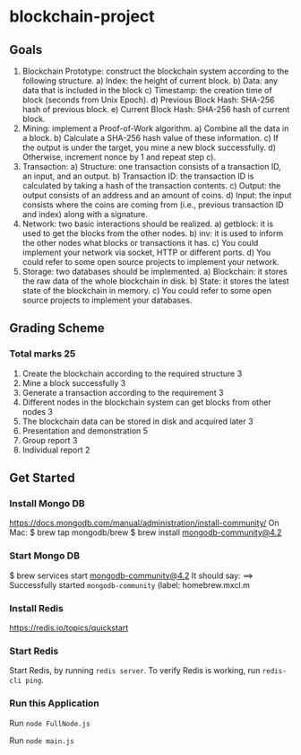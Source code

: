# blockchain-project

## Goals
1. Blockchain Prototype: construct the blockchain system according to the
following structure.
a) Index: the height of current block.
b) Data: any data that is included in the block
c) Timestamp: the creation time of block (seconds from Unix Epoch).
d) Previous Block Hash: SHA-256 hash of previous block.
e) Current Block Hash: SHA-256 hash of current block.
2. Mining: implement a Proof-of-Work algorithm.
a) Combine all the data in a block.
b) Calculate a SHA-256 hash value of these information.
c) If the output is under the target, you mine a new block successfully.
d) Otherwise, increment nonce by 1 and repeat step c).
3. Transaction:
a) Structure: one transaction consists of a transaction ID, an input, and an
output.
b) Transaction ID: the transaction ID is calculated by taking a hash of the
transaction contents.
c) Output: the output consists of an address and an amount of coins.
d) Input: the input consists where the coins are coming from (i.e., previous
transaction ID and index) along with a signature.
4. Network: two basic interactions should be realized.
a) getblock: it is used to get the blocks from the other nodes.
b) inv: it is used to inform the other nodes what blocks or transactions it has.
c) You could implement your network via socket, HTTP or different ports.
d) You could refer to some open source projects to implement your network.
5. Storage: two databases should be implemented.
a) Blockchain: it stores the raw data of the whole blockchain in disk.
b) State: it stores the latest state of the blockchain in memory.
c) You could refer to some open source projects to implement your databases.


## Grading Scheme

### Total marks 25

1. Create the blockchain according to the required structure 3
2. Mine a block successfully 3
3. Generate a transaction according to the requirement 3
4. Different nodes in the blockchain system can get blocks from other nodes 3
5. The blockchain data can be stored in disk and acquired later 3
6. Presentation and demonstration 5
7. Group report 3
8. Individual report 2


## Get Started

### Install Mongo DB
https://docs.mongodb.com/manual/administration/install-community/
On Mac:
$ brew tap mongodb/brew
$ brew install mongodb-community@4.2

### Start Mongo DB
$ brew services start mongodb-community@4.2
It should say:
==> Successfully started `mongodb-community` (label: homebrew.mxcl.m

### Install Redis
https://redis.io/topics/quickstart

### Start Redis
Start Redis, by running `redis server`. 
To verify Redis is working, run `redis-cli ping`.

### Run this Application

Run `node FullNode.js`

Run `node main.js`

